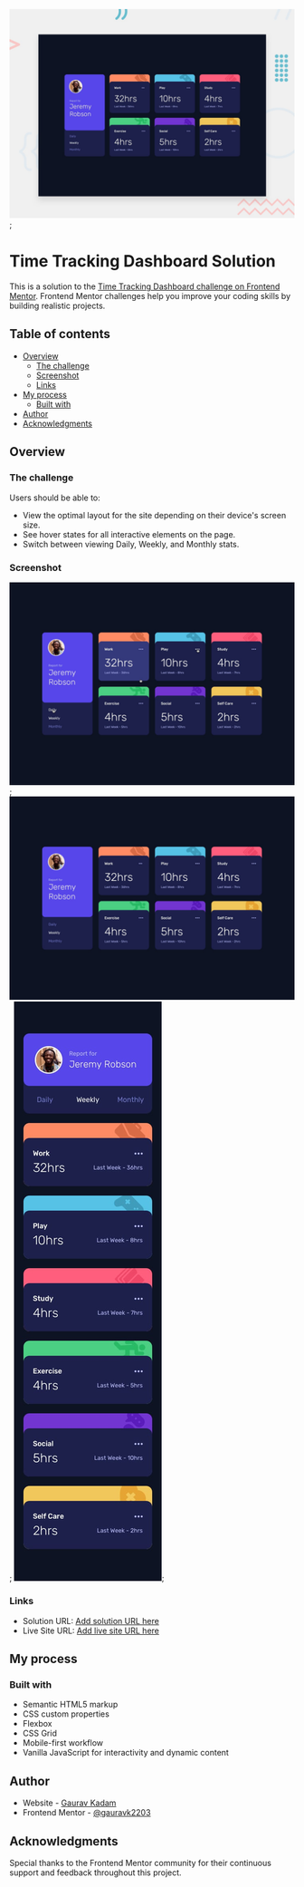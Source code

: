 ![Screenshot](./design/desktop-preview.jpg);

# Time Tracking Dashboard Solution

This is a solution to the [Time Tracking Dashboard challenge on Frontend Mentor](https://www.frontendmentor.io/challenges/time-tracking-dashboard-UIQ7167Jw). Frontend Mentor challenges help you improve your coding skills by building realistic projects.

## Table of contents

- [Overview](#overview)
  - [The challenge](#the-challenge)
  - [Screenshot](#screenshot)
  - [Links](#links)
- [My process](#my-process)
  - [Built with](#built-with)
- [Author](#author)
- [Acknowledgments](#acknowledgments)

## Overview

### The challenge

Users should be able to:

- View the optimal layout for the site depending on their device's screen size.
- See hover states for all interactive elements on the page.
- Switch between viewing Daily, Weekly, and Monthly stats.

### Screenshot

![Screenshot](./design/active-states.jpg);
![Screenshot](./design/desktop-design.jpg);
![Screenshot](./design/mobile-design.jpg);


### Links

- Solution URL: [Add solution URL here](https://your-solution-url.com)
- Live Site URL: [Add live site URL here](https://your-live-site-url.com)

## My process

### Built with

- Semantic HTML5 markup
- CSS custom properties
- Flexbox
- CSS Grid
- Mobile-first workflow
- Vanilla JavaScript for interactivity and dynamic content

## Author

- Website - [Gaurav Kadam](https://www.your-site.com)
- Frontend Mentor - [@gauravk2203](https://www.frontendmentor.io/profile/@gauravk2203)

## Acknowledgments

Special thanks to the Frontend Mentor community for their continuous support and feedback throughout this project.